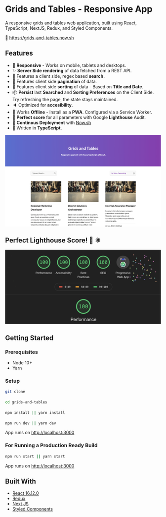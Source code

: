 # Grids and Tables - Responsive App
A responsive grids and tables web application, built using React, TypeScript, NextJS, Redux, and Styled Components. 

🚀 https://grids-and-tables.now.sh

## Features

- 📱 **Responsive** - Works on mobile, tablets and desktops.
- ✨ **Server Side rendering** of data fetched from a REST API.
- 📙 Features a client side, regex based **search.**
- 🚩 Features client side **pagination** of data.
- 📅 Features client side **sorting** of data - Based on **Title and Date**.
- 📦 **Persist** last **Searched** and **Sorting Preferences** on the Client Side. Try refreshing the page, the state stays maintained.
- 🔈 Optimized for **accesibility**. 
- 📴 Works **Offline** - Install as a **PWA**. Configured via a Service Worker.
- 🚗 **Perfect score** for all parameters with Google **Lighthouse** Audit.
- 🚀 **Continous Deployment** with [Now.sh](http://now.sh/)
- 📜 Written in **TypeScript.**

<p align="center">
<a href="https://grids-and-tables.now.sh" target="_blank"><img src="public/images/app-screenshot.png" alt="Grids and Tables - Preview" title="Grids and Tables - Preview"></a>
</p>

## Perfect Lighthouse Score! 🚀 ⚛️ 

<p align="center">
<a href="https://grids-and-tables.now.sh" target="_blank"><img src="public/images/google-audit.png" alt="Grids and Tables - Lighthouse Audit - Perfect Score!" title="Grids and Tables - Lighthouse Audit - Perfect Score!"></a>
<p>

## Getting Started

### Prerequisites

- Node 10+
- Yarn

### Setup

```bash
git clone

cd grids-and-tables

npm install || yarn install

npm run dev || yarn dev
```

App runs on [http://localhost:3000](http://localhost:3000)

### For Running a Production Ready Build

```bash
npm run start || yarn start
```

App runs on [http://localhost:3000](http://localhost:3000)

## Built With

- [React 16.12.0](https://reactjs.org/)
- [Redux](https://redux.js.org/)
- [Next JS](https://github.com/zeit/next.js)
- [Styled Components](https://www.styled-components.com/)
